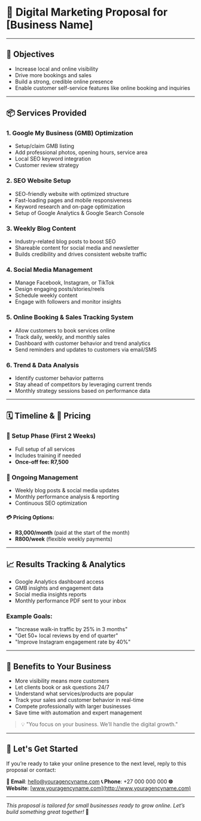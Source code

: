 # 📄 Digital Marketing Proposal for \[Business Name]

---

## 🎯 Objectives

* Increase local and online visibility
* Drive more bookings and sales
* Build a strong, credible online presence
* Enable customer self-service features like online booking and inquiries

---

## 📦 Services Provided

### 1. Google My Business (GMB) Optimization

* Setup/claim GMB listing
* Add professional photos, opening hours, service area
* Local SEO keyword integration
* Customer review strategy

### 2. SEO Website Setup

* SEO-friendly website with optimized structure
* Fast-loading pages and mobile responsiveness
* Keyword research and on-page optimization
* Setup of Google Analytics & Google Search Console

### 3. Weekly Blog Content

* Industry-related blog posts to boost SEO
* Shareable content for social media and newsletter
* Builds credibility and drives consistent website traffic

### 4. Social Media Management

* Manage Facebook, Instagram, or TikTok
* Design engaging posts/stories/reels
* Schedule weekly content
* Engage with followers and monitor insights

### 5. Online Booking & Sales Tracking System

* Allow customers to book services online
* Track daily, weekly, and monthly sales
* Dashboard with customer behavior and trend analytics
* Send reminders and updates to customers via email/SMS

### 6. Trend & Data Analysis

* Identify customer behavior patterns
* Stay ahead of competitors by leveraging current trends
* Monthly strategy sessions based on performance data

---

## 🗓️ Timeline & 💸 Pricing

### 🔧 Setup Phase (First 2 Weeks)

* Full setup of all services
* Includes training if needed
* **Once-off fee: R7,500**

### 🔁 Ongoing Management

* Weekly blog posts & social media updates
* Monthly performance analysis & reporting
* Continuous SEO optimization

#### 💳 Pricing Options:

* **R3,000/month** (paid at the start of the month)
* **R800/week** (flexible weekly payments)

---

## 📈 Results Tracking & Analytics

* Google Analytics dashboard access
* GMB insights and engagement data
* Social media insights reports
* Monthly performance PDF sent to your inbox

### Example Goals:

* "Increase walk-in traffic by 25% in 3 months"
* "Get 50+ local reviews by end of quarter"
* "Improve Instagram engagement rate by 40%"

---

## 🧠 Benefits to Your Business

* More visibility means more customers
* Let clients book or ask questions 24/7
* Understand what services/products are popular
* Track your sales and customer behavior in real-time
* Compete professionally with larger businesses
* Save time with automation and expert management

> 💡 "You focus on your business. We’ll handle the digital growth."

---

## 📩 Let's Get Started

If you’re ready to take your online presence to the next level, reply to this proposal or contact:

**📧 Email**: [hello@youragencyname.com](mailto:hello@youragencyname.com)
**📞 Phone**: +27 000 000 000
**🌐 Website**: [www.youragencyname.com](http://www.youragencyname.com)

---

*This proposal is tailored for small businesses ready to grow online. Let’s build something great together!* 🚀
